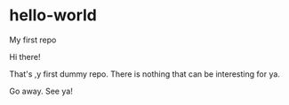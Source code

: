 # hello-world
My first repo

Hi there! 

That's ,y first dummy repo. 
There is nothing that can be interesting for ya. 

Go away. 
See ya!
